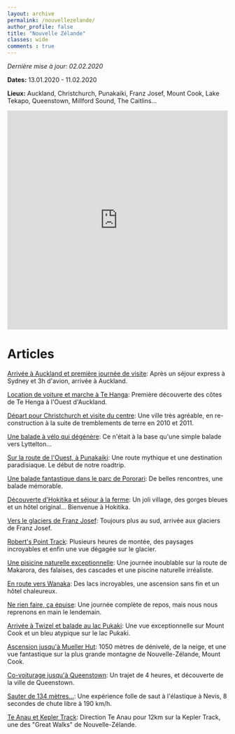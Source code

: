 ```yaml
---
layout: archive
permalink: /nouvellezelande/
author_profile: false
title: "Nouvelle Zélande"
classes: wide
comments : true
---
```


*Dernière mise à jour: 02.02.2020*

**Dates:** 13.01.2020 - 11.02.2020

**Lieux:** Auckland, Christchurch, Punakaiki, Franz Josef, Mount Cook, Lake Tekapo, Queenstown, Millford Sound, The Caitlins...

<iframe src="https://www.google.com/maps/d/u/0/embed?mid=1qqPFxCIK75RiwEsL2EZquFM8Btqr9pBG" width="100%" height="500" frameBorder="0"></iframe>

<br>

# Articles

[Arrivée à Auckland et première journée de visite](https://maelfabien.github.io/nz_0/): Après un séjour express à Sydney et 3h d'avion, arrivée à Auckland.

[Location de voiture et marche à Te Hanga](https://maelfabien.github.io/nz_1/): Première découverte des côtes de Te Henga à l'Ouest d'Auckland.

[Départ pour Christchurch et visite du centre](https://maelfabien.github.io/nz_2/): Une ville très agréable, en re-construction à la suite de tremblements de terre en 2010 et 2011.

[Une balade à vélo qui dégénère](https://maelfabien.github.io/nz_3/): Ce n'était à la base qu'une simple balade vers Lyttelton...

[Sur la route de l'Ouest, à Punakaiki](https://maelfabien.github.io/nz_4/): Une route mythique et une destination paradisiaque. Le début de notre roadtrip.

[Une balade fantastique dans le parc de Pororari](https://maelfabien.github.io/nz_5/): De belles rencontres, une balade mémorable.

[Découverte d'Hokitika et séjour à la ferme](https://maelfabien.github.io/nz_6/): Un joli village, des gorges bleues et un hôtel original... Bienvenue à Hokitika.

[Vers le glaciers de Franz Josef](https://maelfabien.github.io/nz_7/): Toujours plus au sud, arrivée aux glaciers de Franz Josef.

[Robert's Point Track](https://maelfabien.github.io/nz_8/): Plusieurs heures de montée, des paysages incroyables et enfin une vue dégagée sur le glacier.

[Une pisicine naturelle exceptionnelle](https://maelfabien.github.io/nz_9/): Une journée inoublable sur la route de Makarora, des falaises, des cascades et une piscine naturelle irréaliste.

[En route vers Wanaka](https://maelfabien.github.io/nz_10/): Des lacs incroyables, une ascension sans fin et un hôtel chaleureux.

[Ne rien faire, ça épuise](https://maelfabien.github.io/nz_11/): Une journée complète de repos, mais nous nous reprenons en main le lendemain.

[Arrivée à Twizel et balade au lac Pukaki](https://maelfabien.github.io/nz_12/): Une vue exceptionnelle sur Mount Cook et un bleu atypique sur le lac Pukaki.

[Ascension jusqu'à Mueller Hut](https://maelfabien.github.io/nz_13/): 1050 mètres de dénivelé, de la neige, et une vue fantastique sur la plus grande montagne de Nouvelle-Zélande, Mount Cook.

[Co-voiturage jusqu'à Queenstown](https://maelfabien.github.io/nz_14/): Un trajet de 4 heures, et découverte de la ville de Queenstown.

[Sauter de 134 mètres...](https://maelfabien.github.io/nz_15/): Une expérience folle de saut à l'élastique à Nevis, 8 secondes de chute libre à 190 km/h.

[Te Anau et Kepler Track](https://maelfabien.github.io/nz_16/): Direction Te Anau pour 12km sur la Kepler Track, une des "Great Walks" de Nouvelle-Zélande.

